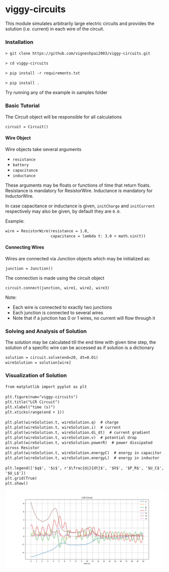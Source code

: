 # viggy-circuits

This module simulates arbitrarily large electric circuits and provides the 
solution (i.e. current) in each wire of the circuit.

### Installation

`> git clone https://github.com/vigneshpai2003/viggy-circuits.git`

`> cd viggy-circuits`

`> pip install -r requirements.txt`

`> pip install .`

Try running any of the example in samples folder

### Basic Tutorial

The Circuit object will be responsible for all calculations

```
circuit = Circuit()
```

#### Wire Object
Wire objects take several arguments

+ `resistance`
+ `battery`
+ `capacitance`
+ `inductance`

These arguments may be floats or functions of time that return floats.
Resistance is mandatory for ResistorWire.
Inductance is mandatory for InductorWire.

In case capacitance or inductance is given,
`initCharge` and `initCurrent` respectively may also be given,
by default they are `0.0`.

Example:
```
wire = ResistorWire(resistance = 1.0,
                    capacitance = lambda t: 3.0 + math.sin(t))
```

#### Connecting Wires
Wires are connected via Junction objects which may be initialized as:

```
junction = Junction()
```

The connection is made using the circuit object

```
circuit.connect(junction, wire1, wire2, wire3)
```

Note:

+ Each wire is connected to exactly two junctions
+ Each junction is connected to several wires
+ Note that if a junction has 0 or 1 wires, no current will flow through it

### Solving and Analysis of Solution

The solution may be calculated till the end time with given time step,
the solution of a specific wire can be accessed as if solution is a dictionary

```
solution = circuit.solve(end=20, dt=0.01)
wireSolution = solution[wire]
```

### Visualization of Solution
```
from matplotlib import pyplot as plt

plt.figure(num="viggy-circuits")
plt.title("LCR Circuit")
plt.xlabel("time (s)")
plt.xticks(range(end + 1))

plt.plot(wireSolution.t, wireSolution.q)  # charge
plt.plot(wireSolution.t, wireSolution.i)  # current
plt.plot(wireSolution.t, wireSolution.di_dt)  # current gradient
plt.plot(wireSolution.t, wireSolution.v)  # potential drop
plt.plot(wireSolution.t, wireSolution.powerR)  # power dissipated across Resistor
plt.plot(wireSolution.t, wireSolution.energyC)  # energy in capacitor
plt.plot(wireSolution.t, wireSolution.energyL)  # energy in inductor

plt.legend(['$q$', '$i$', r'$\frac{di}{dt}$', '$V$', '$P_R$', '$U_C$', '$U_L$'])
plt.grid(True)
plt.show()

```
![plot](https://github.com/vigneshpai2003/viggy-circuits/blob/master/plots/plot2.png?raw=True)
